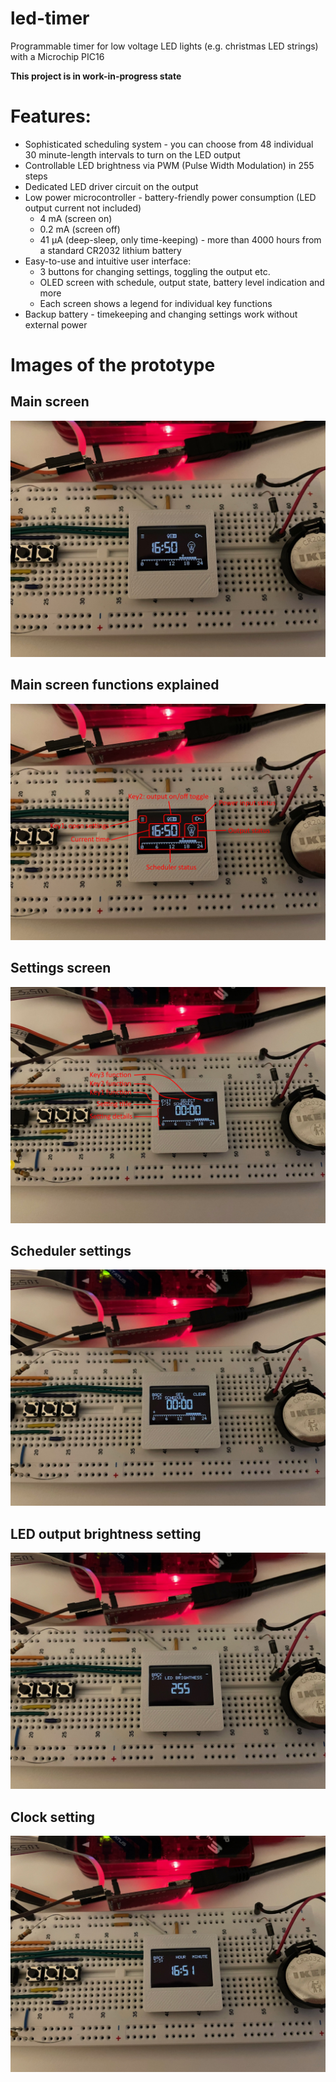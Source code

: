 # led-timer
Programmable timer for low voltage LED lights (e.g. christmas LED strings) with a Microchip PIC16

**This project is in work-in-progress state**

# Features:
* Sophisticated scheduling system - you can choose from 48 individual 30 minute-length intervals to turn on the LED output
* Controllable LED brightness via PWM (Pulse Width Modulation) in 255 steps
* Dedicated LED driver circuit on the output
* Low power microcontroller - battery-friendly power consumption (LED output current not included)
  * 4 mA (screen on)
  * 0.2 mA (screen off)
  * 41 μA (deep-sleep, only time-keeping) - more than 4000 hours from a standard CR2032 lithium battery
* Easy-to-use and intuitive user interface:
  * 3 buttons for changing settings, toggling the output etc.
  * OLED screen with schedule, output state, battery level indication and more
  * Each screen shows a legend for individual key functions
* Backup battery - timekeeping and changing settings work without external power

# Images of the prototype

## Main screen
![Main screen](/Images/IMG_2650.jpg)

## Main screen functions explained
![Main screen functions](/Images/IMG_2650_legend.jpg)

## Settings screen
![Settings screen](/Images/IMG_2651.jpg)

## Scheduler settings
![Scheduler settings](/Images/IMG_2653.jpg)

## LED output brightness setting
![LED brightness setting](/Images/IMG_2654.jpg)

## Clock setting
![Clock setting](/Images/IMG_2655.jpg)
